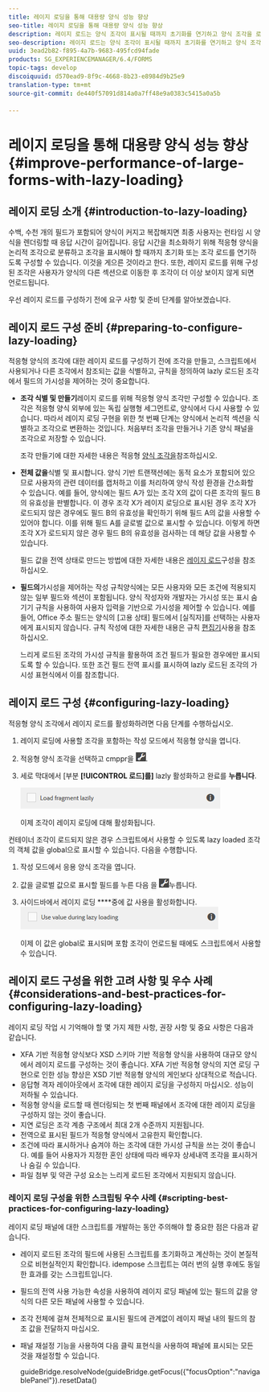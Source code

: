 ```yaml
---
title: 레이지 로딩을 통해 대용량 양식 성능 향상
seo-title: 레이지 로딩을 통해 대용량 양식 성능 향상
description: 레이지 로드는 양식 조각이 표시될 때까지 초기화를 연기하고 양식 조각을 로드하여 크고 복잡한 적응형 양식의 성능을 크게 향상시킵니다.
seo-description: 레이지 로드는 양식 조각이 표시될 때까지 초기화를 연기하고 양식 조각을 로드하여 크고 복잡한 적응형 양식의 성능을 크게 향상시킵니다.
uuid: 3ead2b82-f895-4a7b-9683-495fcd94fade
products: SG_EXPERIENCEMANAGER/6.4/FORMS
topic-tags: develop
discoiquuid: d570ead9-8f9c-4668-8b23-e8984d9b25e9
translation-type: tm+mt
source-git-commit: de440f57091d814a0a7ff48e9a0383c5415a0a5b

---
```



# 레이지 로딩을 통해 대용량 양식 성능 향상 {#improve-performance-of-large-forms-with-lazy-loading}

## 레이지 로딩 소개 {#introduction-to-lazy-loading}

수백, 수천 개의 필드가 포함되어 양식이 커지고 복잡해지면 최종 사용자는 런타임 시 양식을 렌더링할 때 응답 시간이 길어집니다. 응답 시간을 최소화하기 위해 적응형 양식을 논리적 조각으로 분류하고 조각을 표시해야 할 때까지 초기화 또는 조각 로드를 연기하도록 구성할 수 있습니다. 이것을 게으른 것이라고 한다. 또한, 레이지 로드를 위해 구성된 조각은 사용자가 양식의 다른 섹션으로 이동한 후 조각이 더 이상 보이지 않게 되면 언로드됩니다.

우선 레이지 로드를 구성하기 전에 요구 사항 및 준비 단계를 알아보겠습니다.

## 레이지 로드 구성 준비 {#preparing-to-configure-lazy-loading}

적응형 양식의 조각에 대한 레이지 로드를 구성하기 전에 조각을 만들고, 스크립트에서 사용되거나 다른 조각에서 참조되는 값을 식별하고, 규칙을 정의하여 lazly 로드된 조각에서 필드의 가시성을 제어하는 것이 중요합니다.

* **조각 식별 및 만들기**&#x200B;레이지 로드를 위해 적응형 양식 조각만 구성할 수 있습니다. 조각은 적응형 양식 외부에 있는 독립 실행형 세그먼트로, 양식에서 다시 사용할 수 있습니다. 따라서 레이지 로딩 구현을 위한 첫 번째 단계는 양식에서 논리적 섹션을 식별하고 조각으로 변환하는 것입니다. 처음부터 조각을 만들거나 기존 양식 패널을 조각으로 저장할 수 있습니다.

   조각 만들기에 대한 자세한 내용은 적응형 [양식 조각을](/help/forms/using/adaptive-form-fragments.md)참조하십시오.

* **전체 값을**&#x200B;식별 및 표시합니다. 양식 기반 트랜잭션에는 동적 요소가 포함되어 있으므로 사용자의 관련 데이터를 캡처하고 이를 처리하여 양식 작성 환경을 간소화할 수 있습니다. 예를 들어, 양식에는 필드 A가 있는 조각 X의 값이 다른 조각의 필드 B의 유효성을 판별합니다. 이 경우 조각 X가 레이지 로딩으로 표시된 경우 조각 X가 로드되지 않은 경우에도 필드 B의 유효성을 확인하기 위해 필드 A의 값을 사용할 수 있어야 합니다. 이를 위해 필드 A를 글로벌 값으로 표시할 수 있습니다. 이렇게 하면 조각 X가 로드되지 않은 경우 필드 B의 유효성을 검사하는 데 해당 값을 사용할 수 있습니다.

   필드 값을 전역 상태로 만드는 방법에 대한 자세한 내용은 [레이지 로드](/help/forms/using/lazy-loading-adaptive-forms.md#p-configuring-lazy-loading-p)구성을 참조하십시오.

* **필드의**&#x200B;가시성을 제어하는 작성 규칙양식에는 모든 사용자와 모든 조건에 적용되지 않는 일부 필드와 섹션이 포함됩니다. 양식 작성자와 개발자는 가시성 또는 표시 숨기기 규칙을 사용하여 사용자 입력을 기반으로 가시성을 제어할 수 있습니다. 예를 들어, Office 주소 필드는 양식의 [고용 상태] 필드에서 [실직자]를 선택하는 사용자에게 표시되지 않습니다. 규칙 작성에 대한 자세한 내용은 규칙 [편집기](/help/forms/using/rule-editor.md)사용을 참조하십시오.

   느리게 로드된 조각의 가시성 규칙을 활용하여 조건 필드가 필요한 경우에만 표시되도록 할 수 있습니다. 또한 조건 필드 전역 표시를 표시하여 lazly 로드된 조각의 가시성 표현식에서 이를 참조합니다.

## 레이지 로드 구성 {#configuring-lazy-loading}

적응형 양식 조각에서 레이지 로드를 활성화하려면 다음 단계를 수행하십시오.

1. 레이지 로딩에 사용할 조각을 포함하는 작성 모드에서 적응형 양식을 엽니다.
1. 적응형 양식 조각을 선택하고 cmppr을 ![누릅니다](assets/cmppr.png).
1. 세로 막대에서 [부분 **[!UICONTROL 로드]를]** lazly 활성화하고 완료를 **누릅니다**.

   ![적응형 양식 조각에 대해 레이지 로딩 사용](assets/lazy-loading-fragment.png)

   이제 조각이 레이지 로딩에 대해 활성화됩니다.

컨테이너 조각이 로드되지 않은 경우 스크립트에서 사용할 수 있도록 lazy loaded 조각의 객체 값을 global으로 표시할 수 있습니다. 다음을 수행합니다.

1. 작성 모드에서 응용 양식 조각을 엽니다.
1. 값을 글로벌 값으로 표시할 필드를 누른 다음 을 ![](assets/cmppr.png)누릅니다.
1. 사이드바에서 레이지 로딩 ****중에 값 사용을 활성화합니다.
   ![사이드바의 레이지 로딩 필드](assets/enable-lazy-loading.png)

   이제 이 값은 global로 표시되며 포함 조각이 언로드될 때에도 스크립트에서 사용할 수 있습니다.

## 레이지 로드 구성을 위한 고려 사항 및 우수 사례 {#considerations-and-best-practices-for-configuring-lazy-loading}

레이지 로딩 작업 시 기억해야 할 몇 가지 제한 사항, 권장 사항 및 중요 사항은 다음과 같습니다.

* XFA 기반 적응형 양식보다 XSD 스키마 기반 적응형 양식을 사용하여 대규모 양식에서 레이지 로드를 구성하는 것이 좋습니다. XFA 기반 적응형 양식의 지연 로딩 구현으로 인한 성능 향상은 XSD 기반 적응형 양식의 게인보다 상대적으로 적습니다.
* 응답형 격자 레이아웃에서 조각에 대한 레이지 로딩을 구성하지 마십시오. 성능이 저하될 수 있습니다.
* 적응형 양식을 로드할 때 렌더링되는 첫 번째 패널에서 조각에 대한 레이지 로딩을 구성하지 않는 것이 좋습니다.
* 지연 로딩은 조각 계층 구조에서 최대 2개 수준까지 지원됩니다.
* 전역으로 표시된 필드가 적응형 양식에서 고유한지 확인합니다.
* 조건에 따라 표시하거나 숨겨야 하는 조각에 대한 가시성 규칙을 쓰는 것이 좋습니다. 예를 들어 사용자가 지정한 혼인 상태에 따라 배우자 상세내역 조각을 표시하거나 숨길 수 있습니다.
* 파일 첨부 및 약관 구성 요소는 느리게 로드된 조각에서 지원되지 않습니다.

### 레이지 로딩 구성을 위한 스크립팅 우수 사례 {#scripting-best-practices-for-configuring-lazy-loading}

레이지 로딩 패널에 대한 스크립트를 개발하는 동안 주의해야 할 중요한 점은 다음과 같습니다.

* 레이지 로드된 조각의 필드에 사용된 스크립트를 초기화하고 계산하는 것이 본질적으로 비현실적인지 확인합니다. idempose 스크립트는 여러 번의 실행 후에도 동일한 효과를 갖는 스크립트입니다.
* 필드의 전역 사용 가능한 속성을 사용하여 레이지 로딩 패널에 있는 필드의 값을 양식의 다른 모든 패널에 사용할 수 있습니다.
* 조각 전체에 걸쳐 전체적으로 표시된 필드에 관계없이 레이지 패널 내의 필드의 참조 값을 전달하지 마십시오.
* 패널 재설정 기능을 사용하여 다음 클릭 표현식을 사용하여 패널에 표시되는 모든 것을 재설정할 수 있습니다.

   guideBridge.resolveNode(guideBridge.getFocus({&quot;focusOption&quot;:&quot;navigablePanel&quot;}).resetData()

